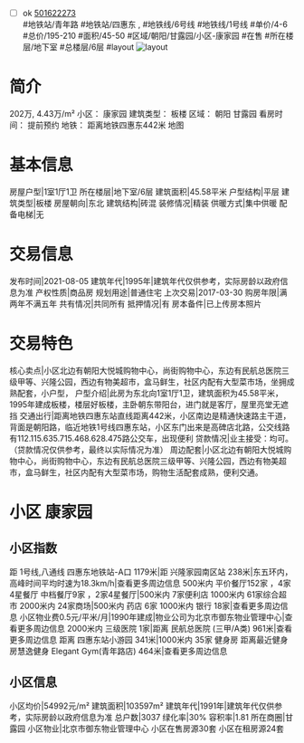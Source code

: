 - [ ] ok [501622273](https://bj.5i5j.com/ershoufang/501622273.html)  
 #地铁站/青年路 #地铁站/四惠东 ,  #地铁线/6号线 #地铁线/1号线
#单价/4-6 #总价/195-210 #面积/45-50   #区域/朝阳/甘露园/小区-康家园 #在售 #所在楼层/地下室 #总楼层/6层 #layout 
![layout](http://image2a.5i5j.com/bdir/layout/783428999edc4877a17cb6fe2d21202f.jpg_P5.jpg) 
# 简介 
 202万,  4.43万/m² 
小区： 康家园
建筑类型： 板楼
区域： 朝阳 甘露园
看房时间： 提前预约
地铁： 距离地铁四惠东442米 地图
# 基本信息 
 房屋户型|1室1厅1卫
所在楼层|地下室/6层
建筑面积|45.58平米
户型结构|平层
建筑类型|板楼
房屋朝向|东北
建筑结构|砖混
装修情况|精装
供暖方式|集中供暖
配备电梯|无
# 交易信息 
 发布时间|2021-08-05
建筑年代|1995年|建筑年代仅供参考，实际房龄以政府信息为准
产权性质|商品房
规划用途|普通住宅
上次交易|2017-03-30
购房年限|满两年不满五年
共有情况|共同所有
抵押情况|有
房本备件|已上传房本照片
# 交易特色 
 核心卖点|小区北边有朝阳大悦城购物中心，尚街购物中心，东边有民航总医院三级甲等、兴隆公园，西边有物美超市，盒马鲜生，社区内配有大型菜市场，坐拥成熟配套，小户型，
户型介绍|此房为东北向1室1厅1卫，建筑面积为45.58平米，1995年建成板楼，楼层好板楼，主卧朝东带阳台，进门就是客厅，屋里亮堂无遮挡
交通出行|距离地铁四惠东站直线距离442米，小区南边是精通快速路主干道，背面是朝阳路，临近地铁1号线四惠东站，小区东门出来是高碑店北路，公交线路有112.115.635.715.468.628.475路公交车，出现便利
贷款情况|业主接受：均可。（贷款情况仅供参考，最终以实际情况为准）
周边配套|小区北边有朝阳大悦城购物中心，尚街购物中心，东边有民航总医院三级甲等、兴隆公园，西边有物美超市，盒马鲜生，社区内配有大型菜市场，购物生活配套成熟，便利交通。
# 小区 康家园
## 小区指数 
 距 1号线,八通线 四惠东地铁站-A口 1179米|距 兴隆家园南区站 238米|东五环内， 高峰时间平均时速为18.3km/h|查看更多周边信息
500米内 平价餐厅152家 ，4家4星餐厅
中档餐厅9家 ，2家4星餐厅|500米内 7家便利店
1000米内 61家综合超市
2000米内 24家商场|500米内 药店 6家
1000米内 银行 18家|查看更多周边信息
小区物业费0.5元/平米/月|1990年建成|物业公司为北京市御东物业管理中心|查看更多周边信息
2000米内 三级医院 1家|距离 民航总医院 (三甲/A类) 961米|查看更多周边信息
距离 四惠东站小游园 341米|1000米内 35家 健身房
距离最近健身房慧逸健身 Elegant Gym(青年路店) 464米|查看更多周边信息
## 小区信息 
 小区均价|54992元/m²
建筑面积|103597m²
建筑年代|1991年|建筑年代仅供参考，实际房龄以政府信息为准
总户数|3037
绿化率|30%
容积率|1.81
所在商圈|甘露园
小区物业|北京市御东物业管理中心
小区在售房源30套
小区在租房源24套
